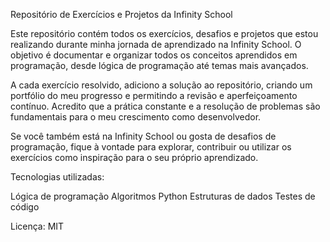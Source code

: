 Repositório de Exercícios e Projetos da Infinity School

Este repositório contém todos os exercícios, desafios e projetos que estou realizando durante minha jornada de aprendizado na Infinity School. O objetivo é documentar e organizar todos os conceitos aprendidos em programação, desde lógica de programação até temas mais avançados.

A cada exercício resolvido, adiciono a solução ao repositório, criando um portfólio do meu progresso e permitindo a revisão e aperfeiçoamento contínuo. Acredito que a prática constante e a resolução de problemas são fundamentais para o meu crescimento como desenvolvedor.

Se você também está na Infinity School ou gosta de desafios de programação, fique à vontade para explorar, contribuir ou utilizar os exercícios como inspiração para o seu próprio aprendizado.

Tecnologias utilizadas:

Lógica de programação
Algoritmos
Python
Estruturas de dados
Testes de código

Licença: MIT
